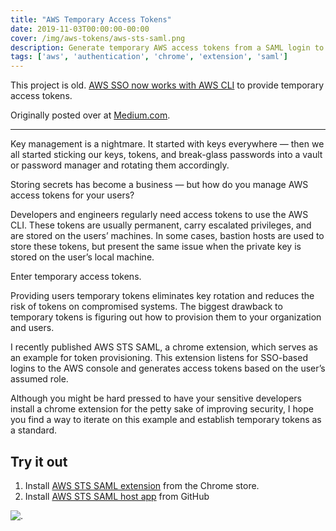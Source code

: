 ```yaml
---
title: "AWS Temporary Access Tokens"
date: 2019-11-03T00:00:00-00:00
cover: /img/aws-tokens/aws-sts-saml.png
description: Generate temporary AWS access tokens from a SAML login to the AWS console
tags: ['aws', 'authentication', 'chrome', 'extension', 'saml']
---
```


This project is old. [AWS SSO now works with AWS CLI](https://docs.aws.amazon.com/cli/latest/userguide/cli-configure-sso.html) to provide temporary access tokens.

Originally posted over at [Medium.com](https://medium.com/@WTFender/aws-temporary-access-tokens-951b3f67e958).

---

Key management is a nightmare. It started with keys everywhere — then we all started sticking our keys, tokens, and break-glass passwords into a vault or password manager and rotating them accordingly.

Storing secrets has become a business — but how do you manage AWS access tokens for your users?

Developers and engineers regularly need access tokens to use the AWS CLI. These tokens are usually permanent, carry escalated privileges, and are stored on the users’ machines. In some cases, bastion hosts are used to store these tokens, but present the same issue when the private key is stored on the user’s local machine.

Enter temporary access tokens.

Providing users temporary tokens eliminates key rotation and reduces the risk of tokens on compromised systems. The biggest drawback to temporary tokens is figuring out how to provision them to your organization and users.

I recently published AWS STS SAML, a chrome extension, which serves as an example for token provisioning. This extension listens for SSO-based logins to the AWS console and generates access tokens based on the user’s assumed role.

Although you might be hard pressed to have your sensitive developers install a chrome extension for the petty sake of improving security, I hope you find a way to iterate on this example and establish temporary tokens as a standard.

## Try it out

1. Install [AWS STS SAML extension](https://chrome.google.com/webstore/detail/aws-saml-keys/gpnbopdmcfpijadjcnfblkpigjngobgl) from the Chrome store.
2. Install [AWS STS SAML host app](https://github.com/WTFender/awsstssaml) from GitHub

![.](/img/aws-tokens/aws-sts-saml-extension.jpg)